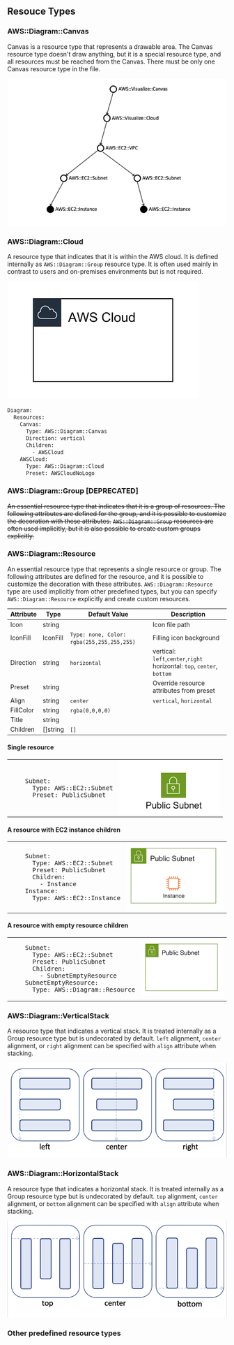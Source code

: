 ## Resouce Types

### AWS::Diagram::Canvas

Canvas is a resource type that represents a drawable area. The Canvas resource type doesn't draw anything, but it is a special resource type, and all resources must be reached from the Canvas. There must be only one Canvas resource type in the file.

![Dependency graph](static/dependency-graph.png)

### AWS::Diagram::Cloud

A resource type that indicates that it is within the AWS cloud. It is defined internally as `AWS::Diagram::Group` resource type. It is often used mainly in contrast to users and on-premises environments but is not required.

![AWS Cloud](static/awscloud.png)

```
Diagram:
  Resources:
    Canvas:
      Type: AWS::Diagram::Canvas
      Direction: vertical
      Children:
        - AWSCloud
    AWSCloud:
      Type: AWS::Diagram::Cloud
      Preset: AWSCloudNoLogo
```

### AWS::Diagram::Group [DEPRECATED]

~~An essential resource type that indicates that it is a group of resources. The following attributes are defined for the group, and it is possible to customize the decoration with these attributes.~~
~~`AWS::Diagram::Group` resources are often used implicitly, but it is also possible to create custom groups explicitly.~~

### AWS::Diagram::Resource

An essential resource type that represents a single resource or group. The following attributes are defined for the resource, and it is possible to customize the decoration with these attributes.
`AWS::Diagram::Resource` type are used implicitly from other predefined types, but you can specify `AWS::Diagram::Resource` explicitly and create custom resources.

| Attribute | Type     | Default Value                              | Description                                                             |
| --------- | -------- | ------------------------------------------ | ----------------------------------------------------------------------- |
| Icon      | string   | ` `                                        | Icon file path                                                          |
| IconFill  | IconFill | `Type: none, Color: rgba(255,255,255,255)` | Filling icon background                                                 |
| Direction | string   | `horizontal`                               | vertical: `left`,`center`,`right` horizontal: `top`, `center`, `bottom` |
| Preset    | string   | ` `                                        | Override resource attributes from preset                                |
| Align     | string   | `center`                                   | `vertical`, `horizontal`                                                |
| FillColor | string   | `rgba(0,0,0,0)`                            |                                                                         |
| Title     | string   | ` `                                        |                                                                         |
| Children  | []string | `[]`                                       |                                                                         |

#### Single resource

<table>
<tr>
<td>
<pre>
    Subnet:
      Type: AWS::EC2::Subnet
      Preset: PublicSubnet
</pre>
</td>
<td>
<img src="static/single-resource.png">
</td>
</tr>
</table>

#### A resource with EC2 instance children

<table>
<tr>
<td>
<pre>
    Subnet:
      Type: AWS::EC2::Subnet
      Preset: PublicSubnet
      Children:
        - Instance
    Instance:
      Type: AWS::EC2::Instance
</pre>
</td>
<td>
<img src="static/single-resource-with-ec2-instance.png">
</td>
</tr>
</table>

#### A resource with empty resource children

<table>
<tr>
<td>
<pre>
    Subnet:
      Type: AWS::EC2::Subnet
      Preset: PublicSubnet
      Children:
        - SubnetEmptyResource
    SubnetEmptyResource:
      Type: AWS::Diagram::Resource
</pre>
</td>
<td>
<img src="static/single-resource-with-empty-resource.png">
</td>
</tr>
</table>

### AWS::Diagram::VerticalStack

A resource type that indicates a vertical stack. It is treated internally as a Group resource type but is undecorated by default.
`left` alignment, `center` alignment, or `right` alignment can be specified with `align` attribute when stacking.

![Vertical Stack](static/vertical_stack.png)

### AWS::Diagram::HorizontalStack

A resource type that indicates a horizontal stack. It is treated internally as a Group resource type but is undecorated by default.
`top` alignment, `center` alignment, or `bottom` alignment can be specified with `align` attribute when stacking.

![Horizontal Stack](static/horizontal_stack.png)

### Other predefined resource types
